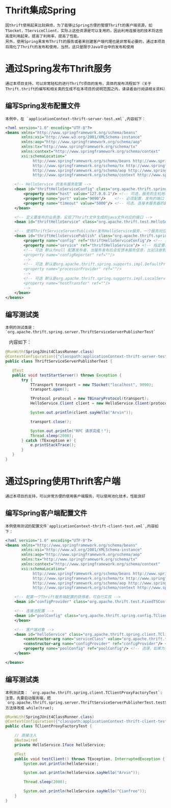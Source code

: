 # Thrift集成Spring
    因thrift使用起来比较麻烦，为了能够让Spring方便的管理Thrift的客户端资源，如TSocket，TServiceClient，实际上这些资源是可以复用的，因此利用连接池的技术将这些高度利用起来，提高了利用率，提高了性能。
    另外，使用Spring来发布Thrift的服务或者来创建客户端代理也是非常有必要的，通过本项目将简化了Thrift的发布和使用，当然，这只是限于Java平台中的发布和使用

# 通过Spring发布Thrift服务
    通过本项目支持，可以非常轻松的进行Thrift项目的发布，具体的发布流程如下（关于Thrift.thrift的编写和相关类的生成不在本项目的说明范围之内，请读者自行阅读相关资料）
    
## 编写Spring发布配置文件
    本例中，在 `applicationContext-thrift-server-test.xml`,内容如下：

```xml
<?xml version="1.0" encoding="UTF-8"?>
<beans xmlns="http://www.springframework.org/schema/beans"
       xmlns:xsi="http://www.w3.org/2001/XMLSchema-instance"
       xmlns:aop="http://www.springframework.org/schema/aop"
       xmlns:tx="http://www.springframework.org/schema/tx"
       xmlns:context="http://www.springframework.org/schema/context"
       xsi:schemaLocation="
            http://www.springframework.org/schema/beans http://www.springframework.org/schema/beans/spring-beans-3.1.xsd
            http://www.springframework.org/schema/tx http://www.springframework.org/schema/tx/spring-tx-3.1.xsd
            http://www.springframework.org/schema/aop http://www.springframework.org/schema/aop/spring-aop-3.1.xsd
            http://www.springframework.org/schema/context http://www.springframework.org/schema/context/spring-context-3.1.xsd">

    <!-- HelloService 的发布服务配置 -->
    <bean id="thriftHelloServiceConfig" class="org.apache.thrift.spring.config.TSConfig">
        <property name="host" value="127.0.0.1"/> <!-- 可选，服务的主机地址， 当然这个可以不配置，通过ServerHostTransfer进行获取 -->
        <property name="port" value="9090"/>    <!-- 必须配置，发布的端口 -->
        <property name="timeout" value="5000"/> <!-- 可选，连接本服务器的超时时间，默认是5秒 -->
    </bean>

    <!-- 定义要发布的业务类，实现了Thrift文件生成的java文件对应的接口 -->
    <bean id="thriftHelloService" class="org.apache.thrift.test.HelloServiceImpl"/>

    <!-- 使用ThriftServiceServerPublisher发布HelloService服务，一个服务对应一个端口，后期可能升级 -->
    <bean id="thriftHelloServicePublish" class="org.apache.thrift.spring.server.ThriftServiceServerPublisher">
        <property name="config" ref="thriftHelloServiceConfig"/> <!-- 指定要发布的服务的配置信息 -->
        <property name="service" ref="thriftHelloService"/> <!-- 指定要发布的服务 -->
        <!-- 可选 默认为null 配置发布者，当服务发布后会反馈本服务信息，比如注册到指定的服务等 
        <property name="configReporter" ref=""/>
        -->
        <!-- 可选 默认是org.apache.thrift.spring.supports.impl.DefaultProcessorProvider 提供TProcessor构造器
        <property name="processorProvider" ref=""/>
        -->
        <!-- 可选 默认是org.apache.thrift.spring.supports.impl.LocalServerHostTransfer 提供Host的获取
        <property name="hostTransfer" ref=""/>
        -->
    </bean>
</beans>
```
## 编写测试类
    本例的测试类是：`org.apache.thrift.spring.server.ThriftServiceServerPublisherTest`
    内容如下：
```java
@RunWith(SpringJUnit4ClassRunner.class)
@ContextConfiguration({"classpath:applicationContext-thrift-server-test.xml"})
public class ThriftServiceServerPublisherTest {

   @Test
   public void testStartServer() throws Exception {
       try {
           TTransport transport = new TSocket("localhost", 9090);
           transport.open();

           TProtocol protocol = new TBinaryProtocol(transport);
           HelloService.Client client = new HelloService.Client(protocol);

           System.out.println(client.sayHello("Arvin"));

           transport.close();

           System.out.println("RPC 请求完成！");
           Thread.sleep(2000);
       } catch (TException e) {
           e.printStackTrace();
       }
   }
} 
```    

# 通过Spring使用Thrift客户端
    通过本项目的支持，可以非常方便的使用客户端服务，可以使用池化技术，性能良好
    
## 编写Spring客户端配置文件
    本例使用测试的配置文件`applicationContext-thrift-client-test.xml`,内容如下：
```xml
<?xml version="1.0" encoding="UTF-8"?>
<beans xmlns="http://www.springframework.org/schema/beans"
       xmlns:xsi="http://www.w3.org/2001/XMLSchema-instance"
       xmlns:aop="http://www.springframework.org/schema/aop"
       xmlns:tx="http://www.springframework.org/schema/tx"
       xmlns:context="http://www.springframework.org/schema/context"
       xsi:schemaLocation="
            http://www.springframework.org/schema/beans http://www.springframework.org/schema/beans/spring-beans-3.1.xsd
            http://www.springframework.org/schema/tx http://www.springframework.org/schema/tx/spring-tx-3.1.xsd
            http://www.springframework.org/schema/aop http://www.springframework.org/schema/aop/spring-aop-3.1.xsd
            http://www.springframework.org/schema/context http://www.springframework.org/schema/context/spring-context-3.1.xsd">

    <!-- 配置一个Thrift服务端配置的获得者，可自行实现 -->
    <bean id="configProvider" class="org.apache.thrift.test.FixedTSConfigProvider"/>

    <!-- 连接池配置 -->
    <bean id="poolConfig" class="org.apache.thrift.spring.config.TClientPoolConfig">
    </bean>

    <!-- 客户端对象 -->
    <bean id="helloService" class="org.apache.thrift.spring.client.TClientProxyFactory">
        <constructor-arg name="serviceClass" value="org.apache.thrift.test.HelloService"/> <!-- 必填 被代理的服务类或Iface接口 -->
        <constructor-arg name="configProvider" ref="configProvider"/> <!-- 必填 -->
        <property name="poolConfig" ref="poolConfig"/> <!-- 选填，如果为空就会默认新建一个默认的配置 -->
    </bean>

</beans>
```    
## 编写测试类
    本例测试类： `org.apache.thrift.spring.client.TClientProxyFactoryTest`:
    注意，先要启动服务端，把`org.apache.thrift.spring.server.ThriftServiceServerPublisherTest.testStartServer`方法体改成 while(true);

```java
@RunWith(SpringJUnit4ClassRunner.class)
@ContextConfiguration({"classpath:applicationContext-thrift-client-test.xml"})
public class TClientProxyFactoryTest {

    // 直接注入
    @Autowired
    private HelloService.Iface helloService;

    @Test
    public void testClient() throws TException, InterruptedException {
        System.out.println(helloService);

        System.out.println(helloService.sayHello("Arvin"));

        Thread.sleep(2000);

        System.out.println(helloService.sayHello("Cianfree"));
    }
}
```
